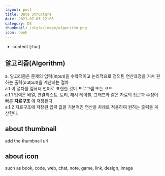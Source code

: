 ```yaml
---
layout: post
title: Data Structure
date: 2021-07-03 12:05
category: DS
thumbnail: /style/image/algorithm.png
icon: book
---
```



* content
{:toc}

## 알고리즘(Algorithm)

a. 알고리즘은 문제의 입력(input)을 수학적이고 논리적으로 정의된 연산과정을 거쳐 원하는 출력(output)을 계산하는 절차  
  a.1 이 절차를 컴퓨터 언어로 표현한 것이 프로그램 또는 코드  
    a.1.1 입력은 배열, 연결리스트, 트리, 해시 테이블, 그래프와 같은 자료의 접근과 수정이 빠른 __자료구조__ 에 저장된다.  
    a.1.2 자료구조에 저장된 입력 값을 기본적인 연산을 차례로 적용하여 원하는 출력을 계산한다.  

## about thumbnail

add the thumbnail url

## about icon

such as book, code, web, chat, note, game, link, design, image
